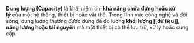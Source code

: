 **Dung lượng (Capacity)** là khái niệm chỉ **khả năng chứa đựng hoặc xử lý** của một hệ thống, thiết bị hoặc vật thể. Trong lĩnh vực công nghệ và đời sống, dung lượng thường được dùng để đo lường **khối lượng [[dữ liệu]], năng lượng hoặc tài nguyên** mà một thiết bị có thể lưu trữ, xử lý hoặc cung cấp.